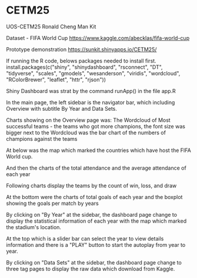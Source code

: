 # CETM25
UOS-CETM25
Ronald Cheng Man Kit

Dataset - FIFA World Cup
https://www.kaggle.com/abecklas/fifa-world-cup

Prototype demonstration
https://sunkit.shinyapps.io/CETM25/ 

If running the R code, belows packages needed to install first.
install.packages(c("shiny", "shinydashboard", "rsconnect", "DT", "tidyverse", "scales", "gmodels", "wesanderson", "viridis",                   "wordcloud", "RColorBrewer", "leaflet", "httr", "rjson"))                   
                   
Shiny Dashboard was strat by the command runApp() in the file app.R

In the main page, the left sidebar is the navigator bar, which including Overview with subtitle By Year and Data Sets.

Charts showing on the Overview page was:
The Wordcloud of Most successful teams - the teams who got more champions, the font size was bigger
next to the Wordcloud was the bar chart of the numbers of champions against the teams

At below was the map which marked the countries which have host the FIFA World cup.

And then the charts of the total attendance and the average attendance of each year

Following charts display the teams by the count of win, loss, and draw

At the bottom were the charts of total goals of each year and the boxplot showing the goals per match by years

By clicking on "By Year" at the sidebar, the dashboard page change to display the statistical information of each year with the map which marked the stadium's location. 

At the top which is a slider bar can select the year to view details information and there is a "PLAY" button to start the autoplay from year to year.

By clicking on "Data Sets" at the sidebar, the dashboard page change to three tag pages to display the raw data which download from Kaggle.
